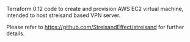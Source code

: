 Terraform 0.12 code to create and provision AWS EC2 virtual machine, intended to host streisand based VPN server.

Please refer to https://github.com/StreisandEffect/streisand for further details.
